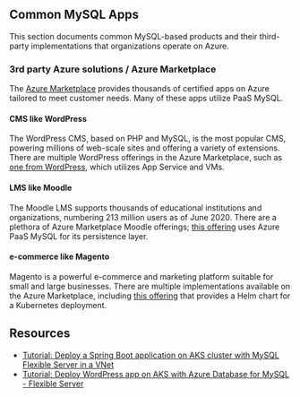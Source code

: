 ## Common MySQL Apps

This section documents common MySQL-based products and their third-party implementations that organizations operate on Azure.

### 3rd party Azure solutions / Azure Marketplace

The [Azure Marketplace](https://azuremarketplace.microsoft.com/marketplace/) provides thousands of certified apps on Azure tailored to meet customer needs. Many of these apps utilize PaaS MySQL.

#### CMS like WordPress

The WordPress CMS, based on PHP and MySQL, is the most popular CMS, powering millions of web-scale sites and offering a variety of extensions. There are multiple WordPress offerings in the Azure Marketplace, such as [one from WordPress](https://azuremarketplace.microsoft.com/marketplace/apps/WordPress.WordPress?tab=Overview), which utilizes App Service and VMs.

#### LMS like Moodle

The Moodle LMS supports thousands of educational institutions and organizations, numbering 213 million users as of June 2020. There are a plethora of Azure Marketplace Moodle offerings; [this offering](https://azuremarketplace.microsoft.com/marketplace/apps/bitnami.moodle-frontend-manageddb-multitier?tab=Overview) uses Azure PaaS MySQL for its persistence layer.

#### e-commerce like Magento

Magento is a powerful e-commerce and marketing platform suitable for small and large businesses. There are multiple implementations available on the Azure Marketplace, including [this offering](https://azuremarketplace.microsoft.com/marketplace/apps/bitnami.magento-chart?tab=Overview) that provides a Helm chart for a Kubernetes deployment.

## Resources

- [Tutorial: Deploy a Spring Boot application on AKS cluster with MySQL Flexible Server in a VNet](https://docs.microsoft.com/azure/mysql/flexible-server/tutorial-deploy-springboot-on-aks-vnet)
- [Tutorial: Deploy WordPress app on AKS with Azure Database for MySQL - Flexible Server](https://docs.microsoft.com/azure/mysql/flexible-server/tutorial-deploy-wordpress-on-aks)
